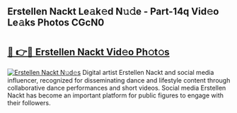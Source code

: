 ## Erstellen Nackt Le𝚊k𝚎d N𝚞𝚍e - Part-14q Vid𝚎o Le𝚊ks Photos CGcN0

# <h2><a href="http://fb6m02.evod.top/?m=Erstellen+Nackt">🔗 👉🔴 Erstellen Nackt Vid𝚎o Ph𝚘t𝚘s</a></h2>

[![Erstellen Nackt N𝚞d𝚎s](https://i.imgur.com/8V9OHl7.gif)](http://fb6m02.evod.top/?m=Erstellen+Nackt)
Digital artist Erstellen Nackt and social media influencer, recognized for disseminating dance and lifestyle content through collaborative dance performances and short videos. Social media Erstellen Nackt has become an important platform for public figures to engage with their followers. 
